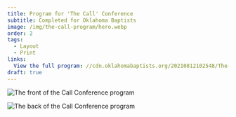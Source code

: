 ```yaml
---
title: Program for 'The Call' Conference
subtitle: Completed for Oklahoma Baptists
image: /img/the-call-program/hero.webp
order: 2
tags:
  - Layout
  - Print
links:
  View the full program: //cdn.oklahomabaptists.org/20210812102548/The-Call-Conference-Program.pdf
draft: true
---
```


![The front of the Call Conference program](/img/the-call-program/front.webp)

![The back of the Call Conference program](/img/the-call-program/back.webp)
